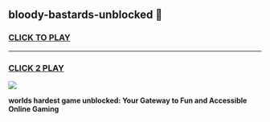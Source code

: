 
## bloody-bastards-unblocked 👋
<h3>
<a href="https://premium.freeplayer.one?title=bloody-bastards-unblocked&ref=14F">CLICK TO PLAY</a></h3>
<hr>

<h3>
<a href="https://premium.freeplayer.one?title=bloody-bastards-unblocked&ref=14F">CLICK 2 PLAY</a>
  
</h3>

<a href="https://premium.freeplayer.one?title=bloody-bastards-unblocked&ref=12F/"><img src="https://clearcache.store/games.png"></a>


**worlds hardest game unblocked: Your Gateway to Fun and Accessible Online Gaming**
